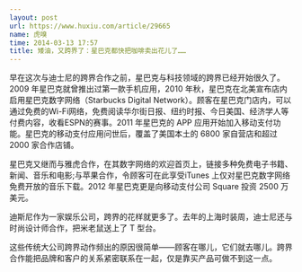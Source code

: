 ```yaml
---
layout: post
url: https://www.huxiu.com/article/29665
name: 虎嗅
time: 2014-03-13 17:57
title: 矮油，又跨界了：星巴克都快把咖啡卖出花儿了……
---
```

早在这次与迪士尼的跨界合作之前，星巴克与科技领域的跨界已经开始很久了。2009 年星巴克就曾推出过第一款手机应用，2010 年秋，星巴克在北美宣布店内启用星巴克数字网络（Starbucks Digital Network）。顾客在星巴克门店内，可以通过免费的Wi-Fi网络，免费阅读华尔街日报、纽约时报、今日美国、经济学人等付费内容，收看ESPN的赛事。2011 年星巴克的 APP 应用开始加入移动支付功能。星巴克的移动支付应用问世后，覆盖了美国本土的 6800 家自营店和超过 2000 家合作店铺。

星巴克又继而与雅虎合作，在其数字网络的欢迎首页上，链接多种免费电子书籍、新闻、音乐和电影;与苹果合作，令顾客可在此享受iTunes 上仅对星巴克数字网络免费开放的音乐下载。2012 年星巴克更是向移动支付公司 Square 投资 2500 万美元。

迪斯尼作为一家娱乐公司，跨界的花样就更多了。去年的上海时装周，迪士尼还与时尚设计师合作，把米老鼠送上了 T 型台。

这些传统大公司跨界动作频出的原因很简单——顾客在哪儿，它们就去哪儿。跨界合作能把品牌和客户的关系紧密联系在一起，仅是靠买产品可做不到这一点。

